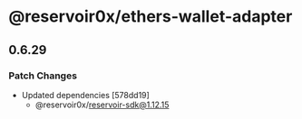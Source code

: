 # @reservoir0x/ethers-wallet-adapter

## 0.6.29

### Patch Changes

- Updated dependencies [578dd19]
  - @reservoir0x/reservoir-sdk@1.12.15
